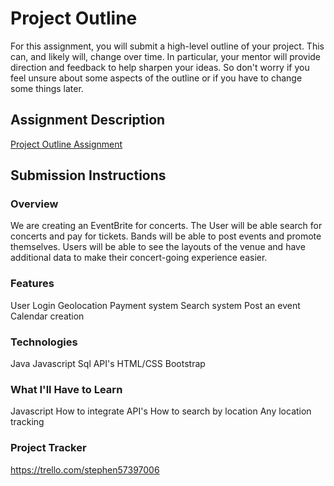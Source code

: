 # Project Outline
For this assignment, you will submit a high-level outline of your project. This can, and likely will, change over time. In particular, your mentor will provide direction and feedback to help sharpen your ideas. So don't worry if you feel unsure about some aspects of the outline or if you have to change some things later.

## Assignment Description
[Project Outline Assignment](https://education.launchcode.org/liftoff/modules/assignments/project-outline)

## Submission Instructions

### Overview
We are creating an EventBrite for concerts. The User will be able search for concerts and pay for tickets. Bands will be able
to post events and promote themselves. Users will be able to see the layouts of the venue and have additional data to make
their concert-going experience easier.
### Features
User Login
Geolocation
Payment system
Search system
Post an event
Calendar creation
### Technologies
Java
Javascript
Sql
API's
HTML/CSS
Bootstrap
### What I'll Have to Learn
Javascript
How to integrate API's
How to search by location
Any location tracking 
### Project Tracker
https://trello.com/stephen57397006
